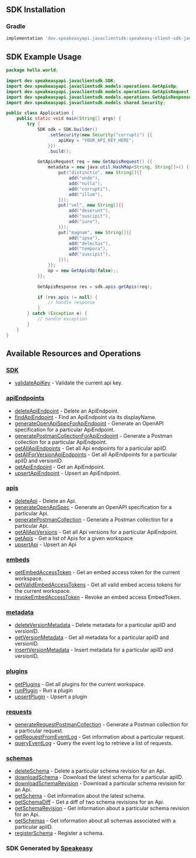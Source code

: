 # <no value>

<!-- Start SDK Installation -->
## SDK Installation

### Gradle

```groovy
implementation 'dev.speakeasyapi.javaclientsdk:speakeasy-client-sdk-java:1.23.2'
```
<!-- End SDK Installation -->

## SDK Example Usage
<!-- Start SDK Example Usage -->
```java
package hello.world;

import dev.speakeasyapi.javaclientsdk.SDK;
import dev.speakeasyapi.javaclientsdk.models.operations.GetApisOp;
import dev.speakeasyapi.javaclientsdk.models.operations.GetApisRequest;
import dev.speakeasyapi.javaclientsdk.models.operations.GetApisResponse;
import dev.speakeasyapi.javaclientsdk.models.shared.Security;

public class Application {
    public static void main(String[] args) {
        try {
            SDK sdk = SDK.builder()
                .setSecurity(new Security("corrupti") {{
                    apiKey = "YOUR_API_KEY_HERE";
                }})
                .build();

            GetApisRequest req = new GetApisRequest() {{
                metadata = new java.util.HashMap<String, String[]>() {{
                    put("distinctio", new String[]{{
                        add("unde"),
                        add("nulla"),
                        add("corrupti"),
                        add("illum"),
                    }});
                    put("vel", new String[]{{
                        add("deserunt"),
                        add("suscipit"),
                        add("iure"),
                    }});
                    put("magnam", new String[]{{
                        add("ipsa"),
                        add("delectus"),
                        add("tempora"),
                        add("suscipit"),
                    }});
                }};
                op = new GetApisOp(false);;
            }};            

            GetApisResponse res = sdk.apis.getApis(req);

            if (res.apis != null) {
                // handle response
            }
        } catch (Exception e) {
            // handle exception
        }
    }
}
```
<!-- End SDK Example Usage -->

<!-- Start SDK Available Operations -->
## Available Resources and Operations

### [SDK](docs/sdk/README.md)

* [validateApiKey](docs/sdk/README.md#validateapikey) - Validate the current api key.

### [apiEndpoints](docs/apiendpoints/README.md)

* [deleteApiEndpoint](docs/apiendpoints/README.md#deleteapiendpoint) - Delete an ApiEndpoint.
* [findApiEndpoint](docs/apiendpoints/README.md#findapiendpoint) - Find an ApiEndpoint via its displayName.
* [generateOpenApiSpecForApiEndpoint](docs/apiendpoints/README.md#generateopenapispecforapiendpoint) - Generate an OpenAPI specification for a particular ApiEndpoint.
* [generatePostmanCollectionForApiEndpoint](docs/apiendpoints/README.md#generatepostmancollectionforapiendpoint) - Generate a Postman collection for a particular ApiEndpoint.
* [getAllApiEndpoints](docs/apiendpoints/README.md#getallapiendpoints) - Get all Api endpoints for a particular apiID.
* [getAllForVersionApiEndpoints](docs/apiendpoints/README.md#getallforversionapiendpoints) - Get all ApiEndpoints for a particular apiID and versionID.
* [getApiEndpoint](docs/apiendpoints/README.md#getapiendpoint) - Get an ApiEndpoint.
* [upsertApiEndpoint](docs/apiendpoints/README.md#upsertapiendpoint) - Upsert an ApiEndpoint.

### [apis](docs/apis/README.md)

* [deleteApi](docs/apis/README.md#deleteapi) - Delete an Api.
* [generateOpenApiSpec](docs/apis/README.md#generateopenapispec) - Generate an OpenAPI specification for a particular Api.
* [generatePostmanCollection](docs/apis/README.md#generatepostmancollection) - Generate a Postman collection for a particular Api.
* [getAllApiVersions](docs/apis/README.md#getallapiversions) - Get all Api versions for a particular ApiEndpoint.
* [getApis](docs/apis/README.md#getapis) - Get a list of Apis for a given workspace
* [upsertApi](docs/apis/README.md#upsertapi) - Upsert an Api

### [embeds](docs/embeds/README.md)

* [getEmbedAccessToken](docs/embeds/README.md#getembedaccesstoken) - Get an embed access token for the current workspace.
* [getValidEmbedAccessTokens](docs/embeds/README.md#getvalidembedaccesstokens) - Get all valid embed access tokens for the current workspace.
* [revokeEmbedAccessToken](docs/embeds/README.md#revokeembedaccesstoken) - Revoke an embed access EmbedToken.

### [metadata](docs/metadata/README.md)

* [deleteVersionMetadata](docs/metadata/README.md#deleteversionmetadata) - Delete metadata for a particular apiID and versionID.
* [getVersionMetadata](docs/metadata/README.md#getversionmetadata) - Get all metadata for a particular apiID and versionID.
* [insertVersionMetadata](docs/metadata/README.md#insertversionmetadata) - Insert metadata for a particular apiID and versionID.

### [plugins](docs/plugins/README.md)

* [getPlugins](docs/plugins/README.md#getplugins) - Get all plugins for the current workspace.
* [runPlugin](docs/plugins/README.md#runplugin) - Run a plugin
* [upsertPlugin](docs/plugins/README.md#upsertplugin) - Upsert a plugin

### [requests](docs/requests/README.md)

* [generateRequestPostmanCollection](docs/requests/README.md#generaterequestpostmancollection) - Generate a Postman collection for a particular request.
* [getRequestFromEventLog](docs/requests/README.md#getrequestfromeventlog) - Get information about a particular request.
* [queryEventLog](docs/requests/README.md#queryeventlog) - Query the event log to retrieve a list of requests.

### [schemas](docs/schemas/README.md)

* [deleteSchema](docs/schemas/README.md#deleteschema) - Delete a particular schema revision for an Api.
* [downloadSchema](docs/schemas/README.md#downloadschema) - Download the latest schema for a particular apiID.
* [downloadSchemaRevision](docs/schemas/README.md#downloadschemarevision) - Download a particular schema revision for an Api.
* [getSchema](docs/schemas/README.md#getschema) - Get information about the latest schema.
* [getSchemaDiff](docs/schemas/README.md#getschemadiff) - Get a diff of two schema revisions for an Api.
* [getSchemaRevision](docs/schemas/README.md#getschemarevision) - Get information about a particular schema revision for an Api.
* [getSchemas](docs/schemas/README.md#getschemas) - Get information about all schemas associated with a particular apiID.
* [registerSchema](docs/schemas/README.md#registerschema) - Register a schema.
<!-- End SDK Available Operations -->

### SDK Generated by [Speakeasy](https://docs.speakeasyapi.dev/docs/using-speakeasy/client-sdks)
